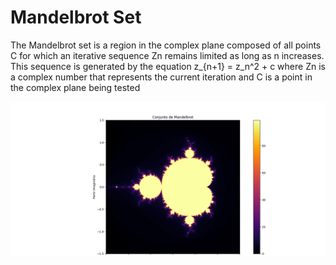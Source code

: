 # Mandelbrot Set
The Mandelbrot set is a region in the complex plane composed of all points C for which an iterative sequence Zn remains limited as long as n increases. This sequence is generated by the equation z_{n+1} = z_n^2 + c
where Zn is a complex number that represents the current iteration and C is a point in the complex plane being tested

![Mandelbrot](https://github.com/viniciuscavalcantte/fractal-art/blob/main/fractal-art-gallery/imgs/Figure_1.png?raw=true)



